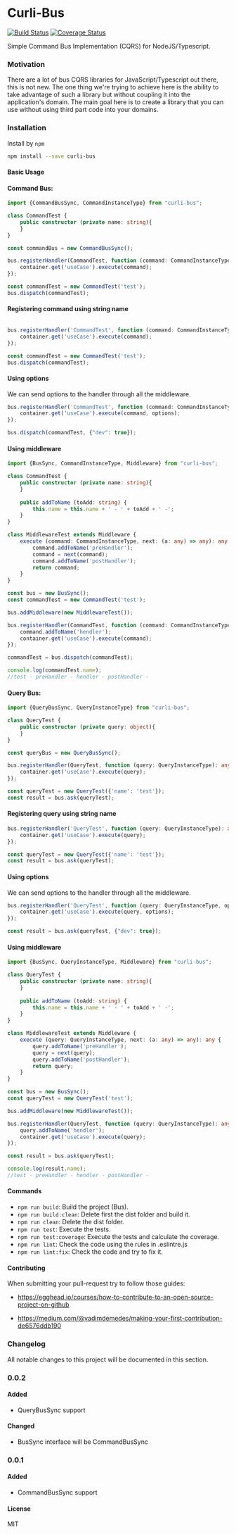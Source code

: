 # Curli-Bus


[![Build Status](https://travis-ci.org/CarlosCraviotto/curli-bus.svg?branch=master)](https://travis-ci.com/github/CarlosCraviotto/curli-bus)
[![Coverage Status](https://coveralls.io/repos/github/CarlosCraviotto/curli-bus/badge.svg?branch=master&cach=ff)](https://coveralls.io/github/CarlosCraviotto/curli-bus?branch=master)

Simple Command Bus Implementation (CQRS) for NodeJS/Typescript.


### Motivation
There are a lot of bus CQRS libraries for JavaScript/Typescript out there, this is not new.  The one thing we're trying to achieve here is the ability to take advantage of such a library but without coupling it into the application's domain. The main goal here is to create a library that you can use without using third part code into your domains.



### Installation

Install by `npm`

```sh
npm install --save curli-bus
```

#### Basic Usage

#### Command Bus:

```typescript
import {CommandBusSync, CommandInstanceType} from "curli-bus";

class CommandTest {
    public constructor (private name: string){
    }
}

const commandBus = new CommandBusSync();

bus.registerHandler(CommandTest, function (command: CommandInstanceType): any {
    container.get('useCase').execute(command);
});

const commandTest = new CommandTest('test');
bus.dispatch(commandTest);
```



#### Registering command using string name

```typescript

bus.registerHandler('CommandTest', function (command: CommandInstanceType): any {
    container.get('useCase').execute(command);
});

const commandTest = new CommandTest('test');
bus.dispatch(commandTest);
```



#### Using options

We can send options to the handler through all the middleware.

```typescript
bus.registerHandler('CommandTest', function (command: CommandInstanceType, options?: any): any {
    container.get('useCase').execute(command, options);
});

bus.dispatch(commandTest, {"dev": true});
```



#### Using middleware

```typescript
import {BusSync, CommandInstanceType, Middleware} from "curli-bus";

class CommandTest {
    public constructor (private name: string){
    }
    
    public addToName (toAdd: string) {
        this.name = this.name + ' - ' + toAdd + ' -';
    }
}

class MiddlewareTest extends Middleware {
    execute (command: CommandInstanceType, next: (a: any) => any): any {
        command.addToName('preHandler');
        command = next(command);
        command.addToName('postHandler');
        return command;
    }
}

const bus = new BusSync();
const commandTest = new CommandTest('test');

bus.addMiddleware(new MiddlewareTest());

bus.registerHandler(CommandTest, function (command: CommandInstanceType): any {
    command.addToName('hendler');
    container.get('useCase').execute(command);
});

commandTest = bus.dispatch(commandTest);

console.log(commandTest.name);
//test - preHandler - hendler - postHandler -


```

 

#### Query Bus:

```typescript
import {QueryBusSync, QueryInstanceType} from "curli-bus";

class QueryTest {
    public constructor (private query: object){
    }
}

const queryBus = new QueryBusSync();

bus.registerHandler(QueryTest, function (query: QueryInstanceType): any {
    container.get('useCase').execute(query);
});

const queryTest = new QueryTest({'name': 'test'});
const result = bus.ask(queryTest);
```



#### Registering query using string name

```typescript
bus.registerHandler('QueryTest', function (query: QueryInstanceType): any {
    container.get('useCase').execute(query);
});

const queryTest = new QueryTest({'name': 'test'});
const result = bus.ask(queryTest);
```



#### Using options

We can send options to the handler through all the middleware.

```typescript
bus.registerHandler('QueryTest', function (query: QueryInstanceType, options?: any): any {
    container.get('useCase').execute(query, options);
});

const result = bus.ask(queryTest, {"dev": true});
```



#### Using middleware

```typescript
import {BusSync, QueryInstanceType, Middleware} from "curli-bus";

class QueryTest {
    public constructor (private name: string){
    }
    
    public addToName (toAdd: string) {
        this.name = this.name + ' - ' + toAdd + ' -';
    }
}

class MiddlewareTest extends Middleware {
    execute (query: QueryInstanceType, next: (a: any) => any): any {
        query.addToName('preHandler');
        query = next(query);
        query.addToName('postHandler');
        return query;
    }
}

const bus = new BusSync();
const queryTest = new QueryTest('test');

bus.addMiddleware(new MiddlewareTest());

bus.registerHandler(QueryTest, function (query: QueryInstanceType): any {
    query.addToName('hendler');
    container.get('useCase').execute(query);
});

const result = bus.ask(queryTest);

console.log(result.name);
//test - preHandler - hendler - postHandler -


```






#### Commands

 - `npm run build`: Build the project (Bus).
 - `npm run build:clean`: Delete first the dist folder and build it.
 - `npm run clean`: Delete the dist folder.
 - `npm run test`: Execute the tests.
 - `npm run test:coverage`:  Execute the tests and calculate the coverage.
 - `npm run lint`: Check the code using the rules in .eslintre.js
 - `npm run lint:fix`: Check the code and try to fix it.



#### Contributing

When submitting your pull-request try to follow those guides:

- https://egghead.io/courses/how-to-contribute-to-an-open-source-project-on-github

- https://medium.com/@vadimdemedes/making-your-first-contribution-de6576ddb190

  

### Changelog

All notable changes to this project will be documented in this section.

### 0.0.2

#### Added

- QueryBusSync support

#### Changed

- BusSync interface will be CommandBusSync 

### 0.0.1

#### Added

- CommandBusSync support



#### License

MIT